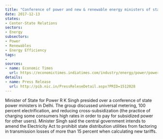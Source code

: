 ```yaml
---
title: "Conference of power and new & renewable energy ministers of states and union territories was held from December 7-8, 2017"
date: 2017-12-13
states:
- Center-State Relations
sectors:
- Energy
subsectors:
- Power
- Renewables
- Energy Efficiency
tags:
- 
sources:
- name: Economic Times
  url: https://economictimes.indiatimes.com/industry/energy/power/power-ministers-meet-states-agree-on-24x7-power-for-all-direct-benefit-transfer/articleshow/61966434.cms
details:
- name: Press Release
  url: http://pib.nic.in/PressReleseDetail.aspx?PRID=1512028
---
```


Minister of State for Power R K Singh presided over a conference of state power ministers in Delhi. The group discussed universal metering, 100 percent electrification, and reducing cross-subsidization (the practice of charging some consumers high rates in order to pay for subsidized power for other users). Minister Singh said the central government intends to amend the Electricity Act to prohibit state distribution utilities from factoring in transmission losses of more than 15 percent when calculating new tariffs.
